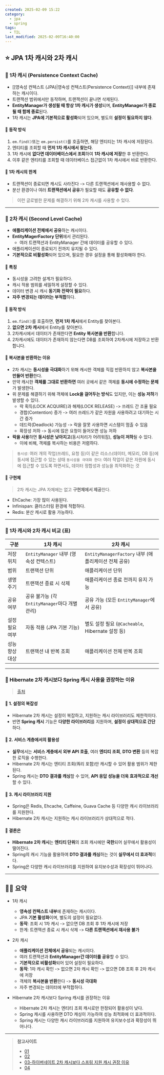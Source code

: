 ```yaml
---
created: 2025-02-09 15:22
category:
  - jpa
  - spring
tags:
  - TIL
last_modified: 2025-02-09T16:40:00
---
```

## ⭐ JPA 1차 캐시와 2차 캐시
### 🍪 1차 캐시 (Persistence Context Cache)
- [[영속성 컨텍스트 (JPA)|영속성 컨텍스트(Persistence Context)]] 내부에 존재하는 캐시이다.
- 트랜잭션 범위에서만 동작하며, 트랜잭션이 끝나면 삭제된다.
- **EntityManager가 생성될 때 항상 1차 캐시가 생성**되며, **EntityManager가 종료될 때 함께 종료**된다.
- 1차 캐시는 **JPA에 기본적으로 활성화**되어 있으며, 별도의 **설정이 필요하지 않다**.
#### 🍬 동작 방식
1. `em.find()`또는 `em.persist()`를 호출하면, 해당 엔티티는 1차 캐시에 저장된다.
2. 엔티티를 조회할 때 **먼저 1차 캐시에서 찾는다**.
3. 1차 캐시에 **없다면 데이터베이스에서 조회**하여 **1차 캐시에 저장**한 후 반환한다.
4. 이후 같은 엔티티를 조회할 때 데이터베이스 접근없이 1차 캐시에서 바로 반환한다.

#### 🍬 1차 캐시의 한계
- 트랜잭션이 종료되면 캐시도 사라진다 -> 다른 트랜잭션에서 재사용할 수 없다.
- 분산 환경이나 여러 **트랜잭션에서 공유**가 필요할 때도 **공유할 수 없다**.
> 이런 글로벌한 문제를 해결하기 위해 2차 캐시를 사용할 수 있다.
---
### 🍪 2차 캐시 (Second Level Cache)
- **애플리케이션 전체에서 공유**하는 캐시이다.
- **EntityMagerFactory 단위**에서 관리된다.
	- 여러 트랜잭션과 EntityManager 간에 데이터를 공유할 수 있다.
- 애플리케이션이 종료되기 전까지 유지될 수 있다.
- **기본적으로 비활성화**되어 있으며, 필요한 경우 설정을 통해 활성화해야 한다.
#### 🍬 특징
- 동시성을 고려한 설계가 필요하다.
- 캐시 적용 범위를 세밀하게 설정할 수 있다.
- 데이터 변경 시 캐시 **동기화 전략이 필요**하다.
- **자주 변경되는 데이터는 부적합**하다.

#### 🍬 동작 방식
1. `em.find()`를 호출하면, **먼저 1차 캐시**에서 Entity를 찾아본다.
2. **없으면 2차 캐시**에서 Entity를 찾아본다.
3. 2차캐시에서 데이터가 존재한다면 **Entity 복사본을 반환**합니다.
4. 2차캐시에도 데이터가 존재하지 않는다면 DB를 조회하여 2차캐시에 저장하고 반환합니다.

#### 🍬 복사본을 반환하는 이유
- 2차 캐시는 **동시성을 극대화**하기 위해 캐시한 객체를 직접 반환하지 않고 **복사본을 만들어 반환**한다.
- 만약 캐시한 **객체를 그대로 반환하면** 여러 곳에서 같은 객체를 **동시에 수정하는 문제**가 발생한다.
- 위 문제를 해결하기 위해 객체에 **Lock을 걸어두는 방식**도 있지만, 이는 **성능 저하**가 발생할 수 있다.
	- 락 획득(LOCK ACQUIRE)과 해제(LOCK RELEASE) -> 쓰레드 간 조율 필요
	- 경합(Contention) 증가 -> 여러 쓰레드가 같은 자원을 사용하려고 대기하는 시간 증가
	- 데드락(Deadlock) 가능성 -> 락을 잘못 사용하면 시스템이 멈출 수 있음
	- 확장성 저하 -> 동시에 많은 요청이 들어오면 성능 저하
- **락을 사용**하면 **동시성은 낮아지고**(동시처리가 어려워짐), **성능이 저하**될 수 있다.
	- 이에 비해, 객체를 복사하는 비용은 저렴하다.

> `동시성`: 여러 개의 작업(쓰레드, 요청 등)이 같은 리소스(데이터, 메모리, DB 등)에 동시에 접근할 수 있는 상태
> `동시성을 극대화 한다`: 여러 작업이 같은 자원에 동시에 접근할 수 있도록 하면서도, 데이터 정합성과 성능을 최적화하는 것

#### 🍬 구현체
> 2차 캐시는 JPA 자체에는 없고 **구현체에서 제공**한다.
- EhCache: 가장 많이 사용된다.
- Infinispan: 클러스터링 환경에 적합하다.
- Redis: 분산 캐시로 활용 가능하다.
---
### 🍪 1차 캐시와 2차 캐시 비교 (표)

| 구분       | 1차 캐시                              | 2차 캐시                                    |
| -------- | ---------------------------------- | ---------------------------------------- |
| 저장 위치    | `EntityManager` 내부 (영속성 컨텍스트)      | `EntityManagerFactory` 내부 (애플리케이션 전체 공유) |
| 범위       | 트랜잭션 단위                            | 애플리케이션 단위                                |
| 생명주기     | 트랜잭션 종료 시 삭제                       | 애플리케이션 종료 전까지 유지 가능                      |
| 공유 여부    | 공유 불가능 (각 `EntityManager`마다 개별 관리) | 공유 가능 (모든 `EntityManager`에서 공유)          |
| 설정 필요 여부 | 자동 적용 (JPA 기본 기능)                  | 별도 설정 필요 (`@Cacheable`, Hibernate 설정 등)  |
| 성능향상 대상  | 트랜잭션 내 반복 조회                       | 애플리케이션 전체 반복 조회                          |


---
### 🍪 Hibernate 2차 캐시보다 Spring 캐시 사용을 권장하는 이유
> [출처](https://www.inflearn.com/community/questions/33629/%EA%B0%95%EC%9D%98%EC%97%90%EB%8A%94-%EC%97%86%EB%8A%94-%EB%82%B4%EC%9A%A9%EC%9D%B4%EC%A7%80%EB%A7%8C-cache-%EA%B4%80%EB%A0%A8%ED%95%B4%EC%84%9C-%EC%A7%88%EB%AC%B8%EC%9D%B4-%EC%9E%88%EC%8A%B5%EB%8B%88%EB%8B%A4)
#### 🍬 1. 설정의 복잡성
- Hibernate 2차 캐시는 설정이 복잡하고, 지원하는 캐시 라이브러리도 제한적이다.
- 반면 **Spring 캐시** 기능은 **다양한 라이브러리**를 지원하며, **설정이 상대적으로 간단**하다.
#### 🍬 2. 서비스 계층에서의 활용성
- **실무**에서는 **서비스 계층에서** **외부 API 호출**, 여러 **엔티티 조회**, **DTO 변환** 등의 복잡한 로직을 수행한다.
- Hibernate 2차 캐시는 엔티티 조회(쿼리 포함)만 캐시할 수 있어 활용 범위가 제한된다.
- Spring 캐시는 **DTO 결과를 캐싱**할 수 있어, **API 응답 성능을 더욱 효과적으로 개선**할 수 있다.
#### 🍬 3. 캐시 라이브러리 지원
- Spring은 Redis, Ehcache, Caffeine, Guava Cache 등 다양한 캐시 라이브러리를 지원한다.
- Hibernate 2차 캐시는 지원하는 캐시 라이브러리가 상대적으로 적다.
#### 🍬 결론은
- **Hibernate 2차 캐시**는 **엔티티 단위**의 조회 캐시에만 **국한**되어 실무에서 활용성이 떨어진다.
- Spring의 캐시 기능을 활용하여 **DTO 결과를 캐싱**하는 것이 **실무에서 더 효과적**이다.
- Spring은 다양한 캐시 라이브러리를 지원하여 유지보수성과 확장성이 뛰어나다.
---
## 🧙‍♂️ 요약
- 1차 캐시
	- **영속성 컨텍스트 내부**에 존재하는 캐시이다.
	- JPA **기본 활성화**이며, 별도의 설정이 필요없다.
	- **동작**: 조회 시 1차 캐시 -> 없으면 DB 조회 후 1차 캐시에 저장
	- 한계: 트랜잭션 종료 시 캐시 삭제 -> **다른 트랜잭션에서 재사용 불가**

- 2차 캐시
	- **애플리케이션 전체에서 공유**되는 캐시이다.
	- 여러 트랜잭션과 **EntityManager간 데이터를 공유**할 수 있다.
	- **기본적으로 비활성화**되어 있어 설정이 필요하다.
	- **동작**: 1차 캐시 확인 -> 없으면 2차 캐시 확인 -> 없으면 DB 조회 후 2차 캐시에 저장
	- 객체의 **복사본을 반환**한다 -> **동시성 극대화**
	- 자주 변경되는 데이터에 부적합하다.

- Hibernate 2차 캐시보다 Spring 캐시를 권장하는 이유
	- Hibernate 2차 캐시는 엔티티 조회 캐시로만 한정되어 활용성이 낮다.
	- Spring 캐시를 사용하면 DTO 캐싱이 가능하여 성능 최적화에 더 효과적이다.
	- Spring 캐시는 다양한 캐시 라이브러리를 지원하여 유지보수성과 확장성이 뛰어나다.

---
> **참고사이트**
> - [01](https://devbksheen.tistory.com/entry/JPA-1%EC%B0%A8-%EC%BA%90%EC%8B%9C%EC%99%80-2%EC%B0%A8-%EC%BA%90%EC%8B%9C-%EC%86%8C%EA%B0%9C)
> - [02](https://blog.msg-team.com/jpa-1%EC%B0%A8-%EC%BA%90%EC%8B%9C%EC%99%80-2%EC%B0%A8-%EC%BA%90%EC%8B%9C-657ef1bedc66)
> - [03-하이버네이트 2차 캐시보다 스프링 지원 캐시 권장 이유](https://www.inflearn.com/community/questions/33629/%EA%B0%95%EC%9D%98%EC%97%90%EB%8A%94-%EC%97%86%EB%8A%94-%EB%82%B4%EC%9A%A9%EC%9D%B4%EC%A7%80%EB%A7%8C-cache-%EA%B4%80%EB%A0%A8%ED%95%B4%EC%84%9C-%EC%A7%88%EB%AC%B8%EC%9D%B4-%EC%9E%88%EC%8A%B5%EB%8B%88%EB%8B%A4)
> - [04](https://vlogue.inblog.ai/36939)
